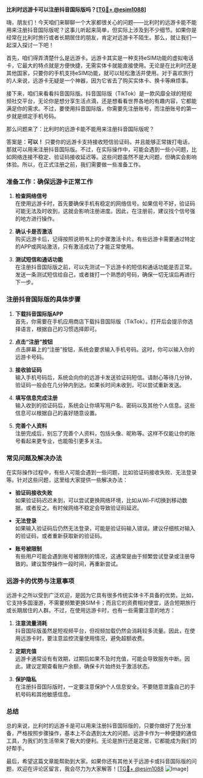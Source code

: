 **比利时远游卡可以注册抖音国际版吗？[[TG💪+ @esim1088](https://t.me/s/esim1088)]**

嗨，朋友们！今天咱们来聊聊一个大家都很关心的问题——比利时的远游卡能不能用来注册抖音国际版呢？这事儿听起来简单，但实际上涉及到不少细节。如果你是经常在比利时旅行或者长期居住的朋友，肯定对远游卡不陌生。那么，就让我们一起深入探讨一下吧！

首先，咱们得弄清楚什么是远游卡。远游卡其实是一种支持eSIM功能的虚拟电话卡，它最大的特点就是方便快捷，无需实体卡就能直接使用。无论是在比利时还是其他国家，只要你的手机支持eSIM功能，就可以轻松激活并使用。对于喜欢旅行的人来说，远游卡无疑是一个神器，因为它省去了购买实体卡、换卡等麻烦事。

接下来，咱们来看看抖音国际版。抖音国际版（TikTok）是一款风靡全球的短视频社交平台，无论你是想分享生活点滴，还是想看看世界各地的有趣内容，它都能满足你的需求。不过，要使用抖音国际版，你需要先注册账号，而注册账号的第一步就是绑定手机号码。

那么问题来了：比利时的远游卡能不能用来注册抖音国际版呢？

答案是：**可以！** 只要你的远游卡支持接收短信验证码，并且能够正常拨打电话，那就可以用来注册抖音国际版。不过，在实际操作中，可能会遇到一些小问题，比如网络连接不稳定、验证码接收延迟等。这些问题虽然不是大问题，但确实会影响体验。所以，在正式注册之前，我们需要做一些准备工作。

### **准备工作：确保远游卡正常工作**

1. **检查网络信号**  
   在使用远游卡时，首先要确保手机有稳定的网络信号。如果信号不好，验证码可能无法及时收到，这就会影响注册进度。因此，在注册前，建议找个信号强的地方进行操作。

2. **确认卡是否激活**  
   购买远游卡后，记得按照说明书上的步骤激活卡片。有些远游卡需要通过特定的APP或网站激活，只有激活成功了才能正常使用。

3. **测试短信和通话功能**  
   在注册抖音国际版之前，可以先测试一下远游卡的短信和通话功能是否正常。发送一条测试短信给自己，或者拨打一个熟悉的号码，确保一切无误后再进行下一步。

### **注册抖音国际版的具体步骤**

1. **下载抖音国际版APP**  
   首先，你需要在手机应用商店下载抖音国际版（TikTok）。打开后会提示你选择语言，根据自己的习惯选择即可。

2. **点击“注册”按钮**  
   点击屏幕上的“注册”按钮，系统会要求输入手机号码。这时，你可以输入你的远游卡号码。

3. **接收验证码**  
   输入手机号码后，系统会向你的远游卡发送验证码短信。请耐心等待几分钟，验证码一般会在几分钟内到达。如果长时间未收到，可以尝试重新发送。

4. **填写信息完成注册**  
   输入收到的验证码后，系统会让你填写用户名、密码以及其他个人信息。这些信息可以根据自己的喜好随意设置。

5. **完善个人资料**  
   注册完成后，别忘了完善个人资料，包括头像、昵称等。这样不仅能让你的账号看起来更专业，也能吸引更多关注。

### **常见问题及解决办法**

在实际操作过程中，有些人可能会遇到一些问题，比如验证码接收失败、无法登录等。针对这些问题，这里给大家提供一些解决办法：

- **验证码接收失败**  
  如果验证码迟迟未到，可以尝试更换网络环境，比如从Wi-Fi切换到移动数据，或者反之。有时候网络不稳定会导致验证码延迟。

- **无法登录**  
  如果输入验证码后仍然无法登录，可能是验证码输入错误。建议仔细核对输入的验证码，或者重新获取新的验证码。

- **账号被限制**  
  有些用户可能会遇到账号被限制的情况，这通常是由于频繁尝试登录或注册导致的。建议暂停操作一段时间，再重新尝试。

### **远游卡的优势与注意事项**

远游卡之所以受到广泛欢迎，是因为它具有很多传统实体卡不具备的优势。比如，它支持多国漫游，不需要频繁更换SIM卡；而且它的资费相对便宜，适合短期旅行或长期居住的人群。不过，在使用远游卡时，也有一些需要注意的地方：

1. **注意流量消耗**  
   抖音国际版虽然是短视频平台，但视频加载仍然会消耗较多流量。因此，在使用远游卡时，要注意监控流量使用情况，避免超额收费。

2. **定期充值**  
   远游卡通常设有有效期，过期后如果不及时充值，可能会导致服务中断。因此，建议定期查看账户余额，确保卡片始终处于激活状态。

3. **保护隐私**  
   在注册抖音国际版时，一定要注意保护个人信息安全。不要随意泄露自己的手机号码和其他敏感信息。

### **总结**

总的来说，比利时的远游卡是可以用来注册抖音国际版的，只要你做好了充分准备，严格按照步骤操作，基本上不会遇到太大的问题。远游卡作为一种便捷的通信工具，为我们的生活带来了极大的便利。无论是旅行还是定居，它都能成为我们的好帮手。

最后，希望这篇文章能帮助到大家。如果你还有其他关于远游卡或抖音国际版的问题，欢迎在评论区留言，我会尽力为大家解答！[[TG💪+ @esim1088](https://t.me/s/esim1088) ![Image](https://i.postimg.cc/4NQfJmqS/Snipaste-2025-05-13-00-14-12.png)]
